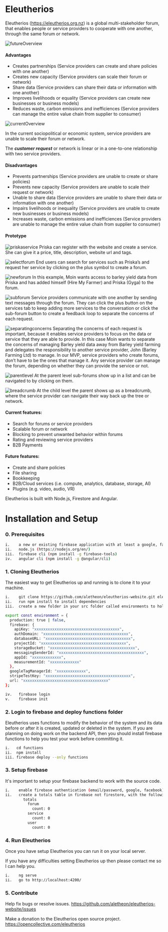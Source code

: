 # Eleutherios

Eleutherios (https://eleutherios.org.nz) is a global multi-stakeholder forum, that enables people or service providers to cooperate with one another, through the same forum or network.

![futureOverview](./src/assets/futureOverview2.png)

#### Advantages

- Creates partnerships (Service providers can create and share policies with one another)
- Creates new capacity (Service providers can scale their forum or network)
- Share data (Service providers can share their data or information with one another)
- Improves livelihoods or equality (Service providers can create new businesses or business models)
- Reduces waste, carbon emissions and inefficiences (Service providers can manage the entire value chain from supplier to consumer)

![currentOverview](./src/assets/currentOverview3.png)

In the current sociopolitical or economic system, service providers are unable to scale their forum or network.

The <i><b>customer request</b></i> or network is linear or in a one-to-one relationship with two service providers.

#### Disadvantages

- Prevents partnerships (Service providers are unable to create or share policies)
- Prevents new capacity (Service providers are unable to scale their request or network)
- Unable to share data (Service providers are unable to share their data or information with one another)
- Impairs livelihoods or inequality (Service providers are unable to create new businesses or business models)
- Increases waste, carbon emissions and inefficiences (Service providers are unable to manage the entire value chain from supplier to consumer)

#### Prototype

![priskaservice](./src/assets/priskaService.jpg)
Priska can register with the website and create a service. She can give it a price, title, description, website url and tags.

![selectforum](./src/assets/selectForum.jpg)
End users can search for services such as Priska’s and request her service by clicking on the plus symbol to create a forum.

![newforum](./src/assets/newForum.jpg)
In this example, Moin wants access to barley yield data from Priska and has added himself (Hire My Farmer) and Priska (Gyga) to the forum.

![subforum](./src/assets/subforum.jpg)
Service providers communicate with one another by sending text messages through the forum. They can click the plus button on the services tab to keep adding more services to the conversation or click the sub-forum button to create a feedback loop to separate the concerns of each request.

![separatingconcerns](./src/assets/separatingConcerns.jpg)
Separating the concerns of each request is important, because it enables service providers to focus on the data or service that they are able to provide. In this case Moin wants to separate the concerns of managing Barley yield data away from Barley yield farming and delegates the responsibility to another service provider, John (Barley Farming Ltd) to manage. In our MVP, service providers who create forums, don’t have to be the ones that manage it. Any service provider can manage the forum, depending on whether they can provide the service or not.

![parentlevel](./src/assets/parentLevel.jpg)
At the parent level sub-forums show up in a list and can be navigated to by clicking on them.

![breadcrumb](./src/assets/breadcrumb.jpg)
At the child level the parent shows up as a breadcrumb, where the service provider can navigate their way back up the tree or network.

#### Current features:

- Search for forums or service providers
- Scalable forum or network
- Blocking to prevent unwanted behavior within forums
- Rating and reviewing service providers
- B2B Payments

#### Future features:

- Create and share policies
- File sharing
- Bookkeeping
- B2B/Cloud services (i.e. compute, analytics, database, storage, AI)
- Plugins (e.g. video, audio, VR)

Eleutherios is built with Node.js, Firestore and Angular.

# Installation and Setup

### 0. Prerequisites

```bash
i.    a new or existing firebase application with at least a google, facebook or email passwordless provider
ii.   node.js (https://nodejs.org/en/)
iii.  firebase cli (npm install -g firebase-tools)
iv.   angular cli (npm install -g @angular/cli)
```

### 1. Cloning Eleutherios

The easiest way to get Eleutherios up and running is to clone it to your machine.

```bash
i.    git clone https://github.com/aletheon/eleutherios-website.git eleutherios-website
ii.   run npm install to install dependencies
iii.  create a new folder in your src folder called environments to hold your environment (environment.prod.ts and environment.ts) variables:
```

```bash
export const environment = {
  production: true | false,
  firebase: {
    apiKey: "xxxxxxxxxxxxxxxxxxxxxxxxxxxxxxxxxxxxxx",
    authDomain: "xxxxxxxxxxxxxxxxxxxxxxxxxxxxxxxxxxxxxx",
    databaseURL: "xxxxxxxxxxxxxxxxxxxxxxxxxxxxxxxxxxxxxx",
    projectId: "xxxxxxxxxxxxxxxxxxxxxxxxxxxxxxxxxxxxxx",
    storageBucket: "xxxxxxxxxxxxxxxxxxxxxxxxxxxxxxxxxxxxxx",
    messagingSenderId: "xxxxxxxxxxxxxxxxxxxxxxxxxxxxxxxxxxxxxx",
    appId: "xxxxxxxxxxxxx",
    measurementId: "xxxxxxxxxxxxx"
  },
  googleTagManagerId: "xxxxxxxxxxxxx",
  stripeTestKey: "xxxxxxxxxxxxxxxxxxxxxxxxxxxxxxxxxxxxxx",
  url: "xxxxxxxxxxxxxxxxxxxxxxxxxxxxxxxxxxxxxx"
};
```

```bash
iv.   firebase login
v.    firebase init
```

### 2. Login to firebase and deploy functions folder

Eleutherios uses functions to modify the behavior of the system and its data before or after it is created, updated or deleted in the system. If you are planning on doing work on the backend API, then you should install firebase functions to help you test your work before committing it.

```bash
i.   cd functions
ii.  npm install
iii. firebase deploy --only functions
```

### 3. Setup firebase

It's important to setup your firebase backend to work with the source code.

```bash
i.    enable firebase authentication (email/password, google, facebook)
ii.   create a totals table in firebase not firestore, with the following default structure:
        totals
          forum
            count: 0
          service
            count: 0
          user
            count: 0
```

### 4. Run Eleutherios

Once you have setup Eleutherios you can run it on your local server.

If you have any difficulties setting Eleutherios up then please contact me so I can help you.

```bash
i.    ng serve
ii.   go to http://localhost:4200/
```

### 5. Contribute

Help fix bugs or resolve issues.
https://github.com/aletheon/eleutherios-website/issues

Make a donation to the Eleutherios open source project. https://opencollective.com/eleutherios
